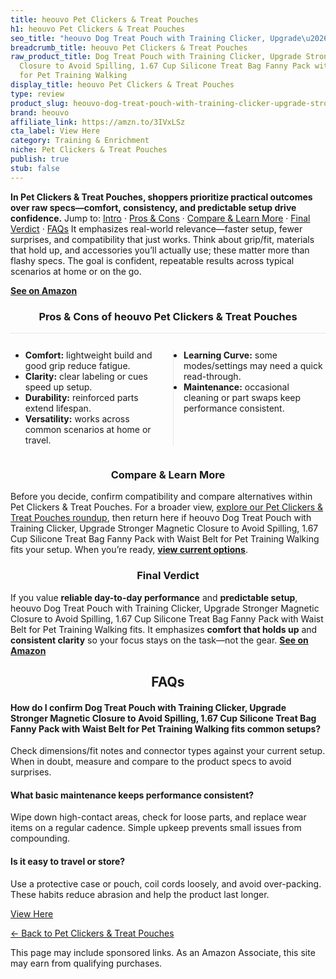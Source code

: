 ```yaml
---
title: heouvo Pet Clickers & Treat Pouches
h1: heouvo Pet Clickers & Treat Pouches
seo_title: "heouvo Dog Treat Pouch with Training Clicker, Upgrade\u2026"
breadcrumb_title: heouvo Pet Clickers & Treat Pouches
raw_product_title: Dog Treat Pouch with Training Clicker, Upgrade Stronger Magnetic
  Closure to Avoid Spilling, 1.67 Cup Silicone Treat Bag Fanny Pack with Waist Belt
  for Pet Training Walking
display_title: heouvo Pet Clickers & Treat Pouches
type: review
product_slug: heouvo-dog-treat-pouch-with-training-clicker-upgrade-stronger-magnetic-8e811fd8
brand: heouvo
affiliate_link: https://amzn.to/3IVxLSz
cta_label: View Here
category: Training & Enrichment
niche: Pet Clickers & Treat Pouches
publish: true
stub: false
---
```


<div id="intro" class="full-width"><p><strong>In Pet Clickers & Treat Pouches, shoppers prioritize practical outcomes over raw specs&mdash;comfort, consistency, and predictable setup drive confidence.</strong> Jump to: <a href="#intro">Intro</a> · <a href="#pros-cons">Pros &amp; Cons</a> · <a href="#compare-more">Compare &amp; Learn More</a> · <a href="#verdict">Final Verdict</a> · <a href="#faqs">FAQs</a> It emphasizes real-world relevance&mdash;faster setup, fewer surprises, and compatibility that just works. Think about grip/fit, materials that hold up, and accessories you’ll actually use; these matter more than flashy specs. The goal is confident, repeatable results across typical scenarios at home or on the go.</p><p><a href="https://amzn.to/3IVxLSz" rel="nofollow sponsored noopener" target="_blank"><strong>See on Amazon</strong></a></p></div>
<h3 id="pros-cons" style="text-align:center;">Pros &amp; Cons of heouvo Pet Clickers & Treat Pouches</h3>
<div class="pc-grid" style="display:grid;grid-template-columns:1fr 1fr;gap:16px;border-top:1px solid #e5e7eb;padding-top:12px;">
  <ul>
    <li><strong>Comfort:</strong> lightweight build and good grip reduce fatigue.</li>
    <li><strong>Clarity:</strong> clear labeling or cues speed up setup.</li>
    <li><strong>Durability:</strong> reinforced parts extend lifespan.</li>
    <li><strong>Versatility:</strong> works across common scenarios at home or travel.</li>
  </ul>
  <ul style="border-left:1px solid #e5e7eb;padding-left:16px;">
    <li><strong>Learning Curve:</strong> some modes/settings may need a quick read-through.</li>
    <li><strong>Maintenance:</strong> occasional cleaning or part swaps keep performance consistent.</li>
  </ul>
</div>


<h3 id="compare-more" style="text-align:center;">Compare &amp; Learn More</h3>
<p>Before you decide, confirm compatibility and compare alternatives within Pet Clickers & Treat Pouches. For a broader view, <a href="#">explore our Pet Clickers & Treat Pouches roundup</a>, then return here if heouvo Dog Treat Pouch with Training Clicker, Upgrade Stronger Magnetic Closure to Avoid Spilling, 1.67 Cup Silicone Treat Bag Fanny Pack with Waist Belt for Pet Training Walking fits your setup. When you’re ready, <a href="https://amzn.to/3IVxLSz" rel="nofollow sponsored noopener" target="_blank"><strong>view current options</strong></a>.</p>

<h3 id="verdict" style="text-align:center;">Final Verdict</h3>
<p>If you value <strong>reliable day-to-day performance</strong> and <strong>predictable setup</strong>, heouvo Dog Treat Pouch with Training Clicker, Upgrade Stronger Magnetic Closure to Avoid Spilling, 1.67 Cup Silicone Treat Bag Fanny Pack with Waist Belt for Pet Training Walking fits. It emphasizes <strong>comfort that holds up</strong> and <strong>consistent clarity</strong> so your focus stays on the task&mdash;not the gear. <a href="https://amzn.to/3IVxLSz" rel="nofollow sponsored noopener" target="_blank"><strong>See on Amazon</strong></a></p>

<h2 id="faqs" style="text-align:center;">FAQs</h2>
<h4><strong>How do I confirm Dog Treat Pouch with Training Clicker, Upgrade Stronger Magnetic Closure to Avoid Spilling, 1.67 Cup Silicone Treat Bag Fanny Pack with Waist Belt for Pet Training Walking fits common setups?</strong></h4>
<p>Check dimensions/fit notes and connector types against your current setup. When in doubt, measure and compare to the product specs to avoid surprises.</p>
<h4><strong>What basic maintenance keeps performance consistent?</strong></h4>
<p>Wipe down high-contact areas, check for loose parts, and replace wear items on a regular cadence. Simple upkeep prevents small issues from compounding.</p>
<h4><strong>Is it easy to travel or store?</strong></h4>
<p>Use a protective case or pouch, coil cords loosely, and avoid over-packing. These habits reduce abrasion and help the product last longer.</p>

<p><a class="btn" href="https://amzn.to/3IVxLSz" target="_blank" rel="nofollow sponsored noopener">View Here</a></p>
<p><a href="/roundups/training-enrichment/pet-clickers-treat-pouches/">← Back to Pet Clickers & Treat Pouches</a></p>
<aside class="disclosure">This page may include sponsored links. As an Amazon Associate, this site may earn from qualifying purchases.</aside>
